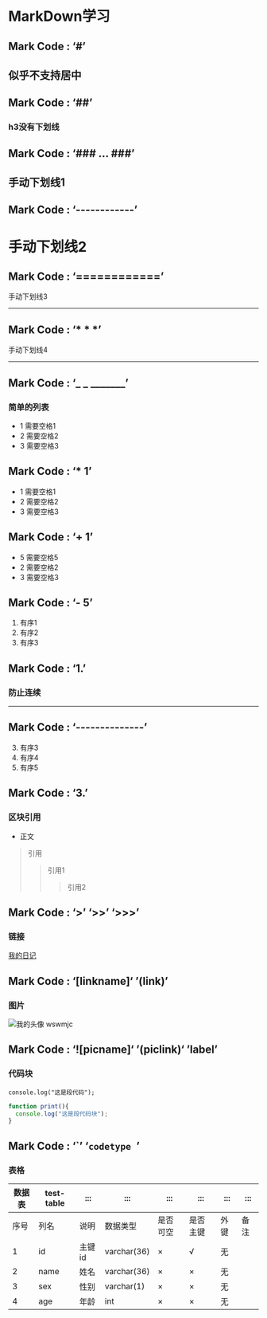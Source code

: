 # MarkDown学习
## Mark Code : ‘#’

## 似乎不支持居中
## Mark Code : ‘##’

### h3没有下划线 ###
## Mark Code : ‘### ... ###’

手动下划线1
---------
## Mark Code : ‘------------’

手动下划线2
=========
## Mark Code : ‘============’

手动下划线3
* * *
## Mark Code : ‘* * *’

手动下划线4
_ _ _______
## Mark Code : ‘_ _ _______’

### 简单的列表
* 1 需要空格1
* 2 需要空格2
* 3 需要空格3
## Mark Code : ‘* 1’

+ 1 需要空格1
+ 2 需要空格2
+ 3 需要空格3
## Mark Code : ‘+ 1’

- 5 需要空格5
- 2 需要空格2
- 3 需要空格3
## Mark Code :  ‘- 5’

1. 有序1
1. 有序2
1. 有序3
## Mark Code :  ‘1.’

### 防止连续
-------------------
## Mark Code : ‘--------------’
3. 有序3
1. 有序4
1. 有序5
## Mark Code : ‘3.’

### 区块引用
* 正文
> 引用
>> 引用1
>>> 引用2
## Mark Code : ‘>’ ‘>>’ ‘>>>’

### 链接
[我的日记](https://github.com/wswmjc/Diary)
## Mark Code : ‘[linkname]‘ ’(link)’

### 图片
![我的头像](https://avatars2.githubusercontent.com/u/19622618?s=96&v=4)
wswmjc
## Mark Code : ‘![picname]‘ ’(piclink)‘ ’label’

### 代码块
`console.log("这是段代码");`

```javascript
function print(){
  console.log("这是段代码块");
}
```
## Mark Code : ‘`’ ‘```codetype ```’

### 表格
|数据表|test-table|:::|:::|:::|:::|:::|:::|
|-|-|-|-|-|-|-|-|
|序号|列名|说明|数据类型|是否可空|是否主键|外键|备注|
|1|id|主键id|varchar(36)|×|√|无| |
|2|name|姓名|varchar(36)|×|×|无| |
|3|sex|性别|varchar(1)|×|×|无| |
|4|age|年龄|int|×|×|无| |

